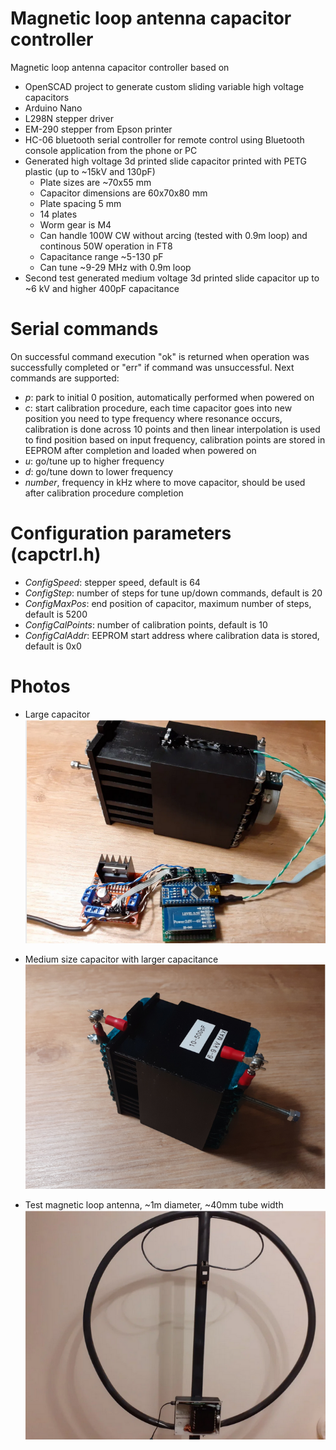 # Magnetic loop antenna capacitor controller
Magnetic loop antenna capacitor controller based on 
 - OpenSCAD project to generate custom sliding variable high voltage capacitors
 - Arduino Nano
 - L298N stepper driver
 - EM-290 stepper from Epson printer
 - HC-06 bluetooth serial controller for remote control using Bluetooth console application from the phone or PC
 - Generated high voltage 3d printed slide capacitor printed with PETG plastic (up to ~15kV and 130pF)
   - Plate sizes are ~70x55 mm
   - Capacitor dimensions are 60x70x80 mm
   - Plate spacing 5 mm
   - 14 plates
   - Worm gear is M4
   - Can handle 100W CW without arcing (tested with 0.9m loop) and continous 50W operation in FT8
   - Capacitance range ~5-130 pF
   - Can tune ~9-29 MHz with 0.9m loop
 - Second test generated medium voltage 3d printed slide capacitor up to ~6 kV and higher 400pF capacitance

# Serial commands
On successful command execution "ok" is returned when operation was successfully completed or "err" if command was unsuccessful. Next commands are supported:
 - *p*: park to initial 0 position, automatically performed when powered on
 - *c*: start calibration procedure, each time capacitor goes into new position you need to type frequency where resonance occurs, calibration is done across 10 points and then linear interpolation is used to find position based on input frequency, calibration points are stored in EEPROM after completion and loaded when powered on
 - *u*: go/tune up to higher frequency
 - *d*: go/tune down to lower frequency
 - *number*, frequency in kHz where to move capacitor, should be used after calibration procedure completion

# Configuration parameters (capctrl.h)
 - *ConfigSpeed*: stepper speed, default is 64
 - *ConfigStep*: number of steps for tune up/down commands, default is 20
 - *ConfigMaxPos*: end position of capacitor, maximum number of steps, default is 5200
 - *ConfigCalPoints*: number of calibration points, default is 10
 - *ConfigCalAddr*: EEPROM start address where calibration data is stored, default is 0x0

# Photos
- Large capacitor
![alt text](extras/images/magloop.png)

-  Medium size capacitor with larger capacitance
![alt text](extras/images/magloop2.png)

- Test magnetic loop antenna, ~1m diameter, ~40mm tube width
![alt text](extras/images/magloop_test.png)

